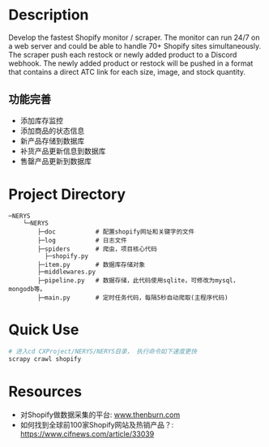 # Description
Develop the fastest Shopify monitor / scraper. The monitor can run 24/7 on a web server and could be able to handle 70+ Shopify sites simultaneously. The scraper  push each restock or newly added product to a Discord webhook. The newly added product or restock will be pushed in a format that contains a direct ATC link for each size, image, and stock quantity.



## 功能完善
- 添加库存监控
- 添加商品的状态信息
- 新产品存储到数据库
- 补货产品更新信息到数据库
- 售罄产品更新到数据库

# Project Directory

```
─NERYS
    └─NERYS
        ├─doc           # 配置shopify网址和关键字的文件
        ├─log           # 日志文件
        ├─spiders       # 爬虫，项目核心代码
          ├─shopify.py
        ├─item.py       # 数据库存储对象 
        ├─middlewares.py     
        ├─pipeline.py   # 数据存储，此代码使用sqlite，可修改为mysql，mongodb等。 
        ├─main.py       # 定时任务代码，每隔5秒自动爬取(主程序代码) 

```


# Quick Use

```bash
# 进入cd CXProject/NERYS/NERYS目录， 执行命令如下速度更快
scrapy crawl shopify
```


# Resources
- 对Shopify做数据采集的平台: www.thenburn.com
- 如何找到全球前100家Shopify网站及热销产品？: https://www.cifnews.com/article/33039


